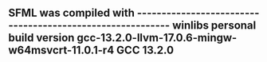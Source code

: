 SFML was compiled with ----------------------------------------------------------
winlibs personal build version gcc-13.2.0-llvm-17.0.6-mingw-w64msvcrt-11.0.1-r4
GCC 13.2.0
---------------------------------------------------------------------------------
